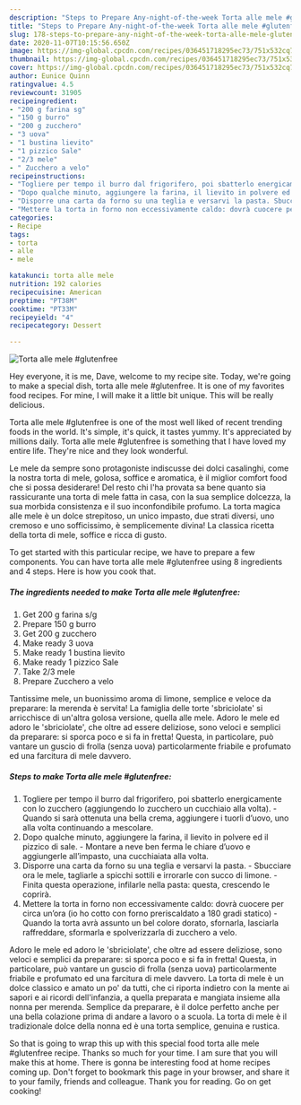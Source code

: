 ```yaml
---
description: "Steps to Prepare Any-night-of-the-week Torta alle mele #glutenfree"
title: "Steps to Prepare Any-night-of-the-week Torta alle mele #glutenfree"
slug: 178-steps-to-prepare-any-night-of-the-week-torta-alle-mele-glutenfree
date: 2020-11-07T10:15:56.650Z
image: https://img-global.cpcdn.com/recipes/036451718295ec73/751x532cq70/torta-alle-mele-glutenfree-recipe-main-photo.jpg
thumbnail: https://img-global.cpcdn.com/recipes/036451718295ec73/751x532cq70/torta-alle-mele-glutenfree-recipe-main-photo.jpg
cover: https://img-global.cpcdn.com/recipes/036451718295ec73/751x532cq70/torta-alle-mele-glutenfree-recipe-main-photo.jpg
author: Eunice Quinn
ratingvalue: 4.5
reviewcount: 31905
recipeingredient:
- "200 g farina sg"
- "150 g burro"
- "200 g zucchero"
- "3 uova"
- "1 bustina lievito"
- "1 pizzico Sale"
- "2/3 mele"
- " Zucchero a velo"
recipeinstructions:
- "Togliere per tempo il burro dal frigorifero, poi sbatterlo energicamente con lo zucchero (aggiungendo lo zucchero un cucchiaio alla volta). Quando si sarà ottenuta una bella crema, aggiungere i tuorli d’uovo, uno alla volta continuando a mescolare."
- "Dopo qualche minuto, aggiungere la farina, il lievito in polvere ed il pizzico di sale. Montare a neve ben ferma le chiare d’uovo e aggiungerle all’impasto, una cucchiaiata alla volta."
- "Disporre una carta da forno su una teglia e versarvi la pasta. Sbucciare ora le mele, tagliarle a spicchi sottili e irrorarle con succo di limone. Finita questa operazione, infilarle nella pasta: questa, crescendo le coprirà."
- "Mettere la torta in forno non eccessivamente caldo: dovrà cuocere per circa un’ora (io ho cotto con forno preriscaldato a 180 gradi statico) Quando la torta avrà assunto un bel colore dorato, sfornarla, lasciarla raffreddare, sformarla e spolverizzarla di zucchero a velo."
categories:
- Recipe
tags:
- torta
- alle
- mele

katakunci: torta alle mele 
nutrition: 192 calories
recipecuisine: American
preptime: "PT38M"
cooktime: "PT33M"
recipeyield: "4"
recipecategory: Dessert

---
```



![Torta alle mele #glutenfree](https://img-global.cpcdn.com/recipes/036451718295ec73/751x532cq70/torta-alle-mele-glutenfree-recipe-main-photo.jpg)

Hey everyone, it is me, Dave, welcome to my recipe site. Today, we're going to make a special dish, torta alle mele #glutenfree. It is one of my favorites food recipes. For mine, I will make it a little bit unique. This will be really delicious.

Torta alle mele #glutenfree is one of the most well liked of recent trending foods in the world. It's simple, it's quick, it tastes yummy. It's appreciated by millions daily. Torta alle mele #glutenfree is something that I have loved my entire life. They're nice and they look wonderful.

Le mele da sempre sono protagoniste indiscusse dei dolci casalinghi, come la nostra torta di mele, golosa, soffice e aromatica, è il miglior comfort food che si possa desiderare! Del resto chi l&#39;ha provata sa bene quanto sia rassicurante una torta di mele fatta in casa, con la sua semplice dolcezza, la sua morbida consistenza e il suo inconfondibile profumo. La torta magica alle mele è un dolce strepitoso, un unico impasto, due strati diversi, uno cremoso e uno sofficissimo, è semplicemente divina! La classica ricetta della torta di mele, soffice e ricca di gusto.


To get started with this particular recipe, we have to prepare a few components. You can have torta alle mele #glutenfree using 8 ingredients and 4 steps. Here is how you cook that.

<!--inarticleads1-->

##### The ingredients needed to make Torta alle mele #glutenfree:

1. Get 200 g farina s/g
1. Prepare 150 g burro
1. Get 200 g zucchero
1. Make ready 3 uova
1. Make ready 1 bustina lievito
1. Make ready 1 pizzico Sale
1. Take 2/3 mele
1. Prepare  Zucchero a velo


Tantissime mele, un buonissimo aroma di limone, semplice e veloce da preparare: la merenda è servita! La famiglia delle torte &#39;sbriciolate&#39; si arricchisce di un&#39;altra golosa versione, quella alle mele. Adoro le mele ed adoro le &#39;sbriciolate&#39;, che oltre ad essere deliziose, sono veloci e semplici da preparare: si sporca poco e si fa in fretta! Questa, in particolare, può vantare un guscio di frolla (senza uova) particolarmente friabile e profumato ed una farcitura di mele davvero. 

<!--inarticleads2-->

##### Steps to make Torta alle mele #glutenfree:

1. Togliere per tempo il burro dal frigorifero, poi sbatterlo energicamente con lo zucchero (aggiungendo lo zucchero un cucchiaio alla volta). - Quando si sarà ottenuta una bella crema, aggiungere i tuorli d’uovo, uno alla volta continuando a mescolare.
1. Dopo qualche minuto, aggiungere la farina, il lievito in polvere ed il pizzico di sale. - Montare a neve ben ferma le chiare d’uovo e aggiungerle all’impasto, una cucchiaiata alla volta.
1. Disporre una carta da forno su una teglia e versarvi la pasta. - Sbucciare ora le mele, tagliarle a spicchi sottili e irrorarle con succo di limone. - Finita questa operazione, infilarle nella pasta: questa, crescendo le coprirà.
1. Mettere la torta in forno non eccessivamente caldo: dovrà cuocere per circa un’ora (io ho cotto con forno preriscaldato a 180 gradi statico) - Quando la torta avrà assunto un bel colore dorato, sfornarla, lasciarla raffreddare, sformarla e spolverizzarla di zucchero a velo.


Adoro le mele ed adoro le &#39;sbriciolate&#39;, che oltre ad essere deliziose, sono veloci e semplici da preparare: si sporca poco e si fa in fretta! Questa, in particolare, può vantare un guscio di frolla (senza uova) particolarmente friabile e profumato ed una farcitura di mele davvero. La torta di mele è un dolce classico e amato un po&#39; da tutti, che ci riporta indietro con la mente ai sapori e ai ricordi dell&#39;infanzia, a quella preparata e mangiata insieme alla nonna per merenda. Semplice da preparare, è il dolce perfetto anche per una bella colazione prima di andare a lavoro o a scuola. La torta di mele è il tradizionale dolce della nonna ed è una torta semplice, genuina e rustica. 

So that is going to wrap this up with this special food torta alle mele #glutenfree recipe. Thanks so much for your time. I am sure that you will make this at home. There is gonna be interesting food at home recipes coming up. Don't forget to bookmark this page in your browser, and share it to your family, friends and colleague. Thank you for reading. Go on get cooking!

